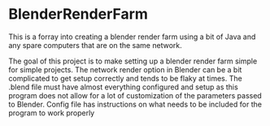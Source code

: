 # BlenderRenderFarm

This is a forray into creating a blender render farm using a bit of Java and any spare computers that are on the same network.

The goal of this project is to make setting up a blender render farm simple for simple projects. The network render option in Blender can be a bit complicated to get setup correctly and tends to be flaky at times. The .blend file must have almost everything configured and setup as this program does not allow for a lot of customization of the parameters passed to Blender. Config file has instructions on what needs to be included for the program to work properly

